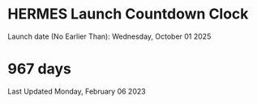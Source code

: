 # HERMES Launch Countdown Clock

Launch date (No Earlier Than): Wednesday, October 01 2025
# 967 days

Last Updated Monday, February 06 2023